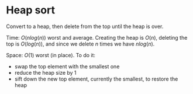 # Heap sort

Convert to a heap, then delete from the top until the heap is over.

Time: $O(n log(n))$ worst and average. Creating the heap is $O(n)$, deleting the top is $O(log(n))$, and since we delete $n$ times we have $n log(n)$.

Space: $O(1)$ worst (in place). To do it:

- swap the top element with the smallest one
- reduce the heap size by 1
- sift down the new top element, currently the smallest, to restore the heap
